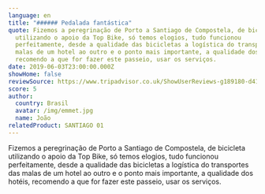 ```yaml
---
language: en
title: "###### Pedalada fantástica"
quote: Fizemos a peregrinação de Porto a Santiago de Compostela, de bicicleta
  utilizando o apoio da Top Bike, só temos elogios, tudo funcionou
  perfeitamente, desde a qualidade das bicicletas a logística do transportes das
  malas de um hotel ao outro e o ponto mais importante, a qualidade dos hotéis,
  recomendo a que for fazer este passeio, usar os serviços.
date: 2019-06-03T23:00:00.000Z
showHome: false
reviewSource: https://www.tripadvisor.co.uk/ShowUserReviews-g189180-d4105907-r678846434-Top_Bike_tours_Portugal-Porto_Porto_District_Northern_Portugal.html
score: 5
author:
  country: Brasil
  avatar: /img/emmet.jpg
  name: João
relatedProduct: SANTIAGO 01
---
```

Fizemos a peregrinação de Porto a Santiago de Compostela, de bicicleta utilizando o apoio da Top Bike, só temos elogios, tudo funcionou perfeitamente, desde a qualidade das bicicletas a logística do transportes das malas de um hotel ao outro e o ponto mais importante, a qualidade dos hotéis, recomendo a que for fazer este passeio, usar os serviços.